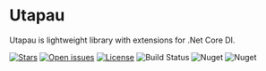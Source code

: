 # Utapau

Utapau is lightweight library with extensions for .Net Core DI. 

[![Stars](https://img.shields.io/github/stars/ingvar1995/Utapau.svg?style=for-the-badge)](https://github.com/ingvar1995/Utapaustargazers)
[![Open issues](https://img.shields.io/github/issues/ingvar1995/Utapau.svg?style=for-the-badge)](https://github.com/ingvar1995/Utapau/issues)
[![License](https://img.shields.io/dub/l/vibe-d.svg?style=for-the-badge)](https://raw.githubusercontent.com/ingvar1995/Utapau/master/LICENSE.md)
![Build Status](https://img.shields.io/travis/ingvar1995/Utapau?style=for-the-badge)
![Nuget](https://img.shields.io/nuget/v/Utapau?style=for-the-badge)
![Nuget](https://img.shields.io/nuget/dt/Utapau?style=for-the-badge)